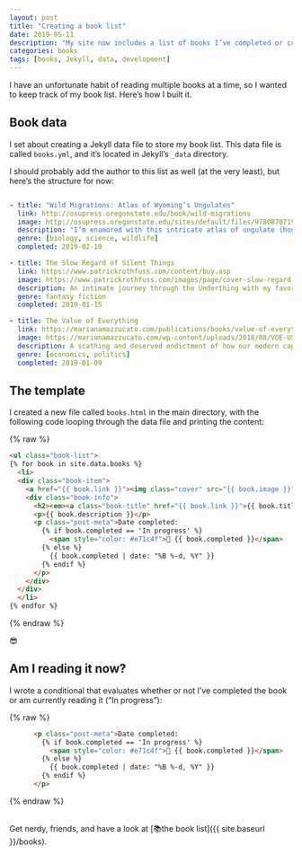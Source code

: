 ```yaml
---
layout: post
title: "Creating a book list"
date: 2019-05-11
description: "My site now includes a list of books I’ve completed or currently reading. This post covers how I built it with Jekyll’s data files."
categories: books
tags: [books, Jekyll, data, development]
---
```


I have an unfortunate habit of reading multiple books at a time, so I wanted to keep track of my book list. Here’s how I built it.

## Book data
I set about creating a Jekyll data file to store my book list. This data file is called `books.yml`, and it’s located in Jekyll’s `_data` directory. 

I should probably add the author to this list as well (at the very least), but here’s the structure for now:

```yaml

- title: "Wild Migrations: Atlas of Wyoming’s Ungulates"
  link: http://osupress.oregonstate.edu/book/wild-migrations
  image: http://osupress.oregonstate.edu/sites/default/files/9780870719431.jpg
  description: "I’m enamored with this intricate atlas of ungulate (hoofed mammals) migration in Wyoming. Not only is it a project that involved my two alma maters (University of Oregon for data visualization, Oregon State University press printed the book), but it also features my home state and research from its university (University of Wyoming). The book’s photographs and data visualizations are beautiful. This book has all my favorites: photography, data visualization, GIS, and wildlife."
  genre: [biology, science, wildlife] 
  completed: 2019-02-10 

- title: The Slow Regard of Silent Things
  link: https://www.patrickrothfuss.com/content/buy.asp
  image: https://www.patrickrothfuss.com/images/page/cover-slow-regard_277.jpg
  description: An intimate journey through the Underthing with my favorite character from Rothfuss’s excellent Kingkiller series (I read <em>The Name of the Wind</em> and <em>The Wise Man’s Fear</em> in December, 2018).
  genre: fantasy fiction
  completed: 2019-01-15  

- title: The Value of Everything
  link: https://marianamazzucato.com/publications/books/value-of-everything/
  image: https://marianamazzucato.com/wp-content/uploads/2018/08/VOE-US.png
  description: A scathing and deserved endictment of how our modern capitalist economy (mis)assigns value.
  genre: [economics, politics]
  completed: 2019-01-09
  ```

## The template
I created a new file called `books.html` in the main directory, with the following code looping through the data file and printing the content:

{% raw %}
```html
<ul class="book-list">
{% for book in site.data.books %}
  <li>
  <div class="book-item">
    <a href="{{ book.link }}"><img class="cover" src="{{ book.image }}" alt="{{ book.title }}" /></a>
    <div class="book-info">
      <h2><em><a class="book-title" href="{{ book.link }}">{{ book.title }}</a></em></h2>
      <p>{{ book.description }}</p>
      <p class="post-meta">Date completed:      
        {% if book.completed == 'In progress' %}
          <span style="color: #e71c4f">📖 {{ book.completed }}</span>
        {% else %}
          {{ book.completed | date: "%B %-d, %Y" }}
        {% endif %}  
      </p>
    </div>
  </div> 
  </li>
{% endfor %}
```
{% endraw %}


😎

## Am I reading it now?

I wrote a conditional that evaluates whether or not I’ve completed the book or am currently reading it (“In progress”):

{% raw %}
```html
      <p class="post-meta">Date completed:      
        {% if book.completed == 'In progress' %}
          <span style="color: #e71c4f">📖 {{ book.completed }}</span>
        {% else %}
          {{ book.completed | date: "%B %-d, %Y" }}
        {% endif %}  
      </p>
```
{% endraw %}

<br>
Get nerdy, friends, and have a look at [📚the book list]({{ site.baseurl }}/books).